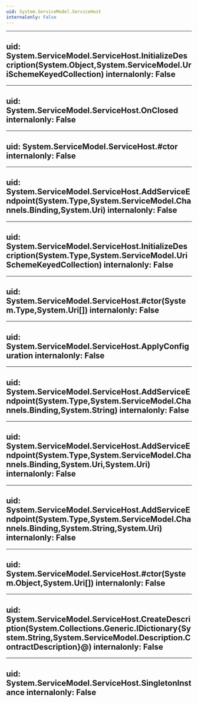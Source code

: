 ```yaml
---
uid: System.ServiceModel.ServiceHost
internalonly: False
---
```


---
uid: System.ServiceModel.ServiceHost.InitializeDescription(System.Object,System.ServiceModel.UriSchemeKeyedCollection)
internalonly: False
---

---
uid: System.ServiceModel.ServiceHost.OnClosed
internalonly: False
---

---
uid: System.ServiceModel.ServiceHost.#ctor
internalonly: False
---

---
uid: System.ServiceModel.ServiceHost.AddServiceEndpoint(System.Type,System.ServiceModel.Channels.Binding,System.Uri)
internalonly: False
---

---
uid: System.ServiceModel.ServiceHost.InitializeDescription(System.Type,System.ServiceModel.UriSchemeKeyedCollection)
internalonly: False
---

---
uid: System.ServiceModel.ServiceHost.#ctor(System.Type,System.Uri[])
internalonly: False
---

---
uid: System.ServiceModel.ServiceHost.ApplyConfiguration
internalonly: False
---

---
uid: System.ServiceModel.ServiceHost.AddServiceEndpoint(System.Type,System.ServiceModel.Channels.Binding,System.String)
internalonly: False
---

---
uid: System.ServiceModel.ServiceHost.AddServiceEndpoint(System.Type,System.ServiceModel.Channels.Binding,System.Uri,System.Uri)
internalonly: False
---

---
uid: System.ServiceModel.ServiceHost.AddServiceEndpoint(System.Type,System.ServiceModel.Channels.Binding,System.String,System.Uri)
internalonly: False
---

---
uid: System.ServiceModel.ServiceHost.#ctor(System.Object,System.Uri[])
internalonly: False
---

---
uid: System.ServiceModel.ServiceHost.CreateDescription(System.Collections.Generic.IDictionary{System.String,System.ServiceModel.Description.ContractDescription}@)
internalonly: False
---

---
uid: System.ServiceModel.ServiceHost.SingletonInstance
internalonly: False
---
